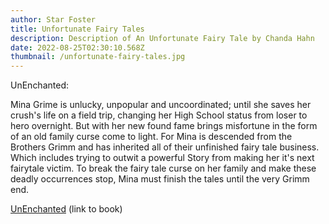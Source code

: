 ```yaml
---
author: Star Foster
title: Unfortunate Fairy Tales
description: Description of An Unfortunate Fairy Tale by Chanda Hahn
date: 2022-08-25T02:30:10.568Z
thumbnail: /unfortunate-fairy-tales.jpg
---
```

UnEnchanted:

Mina Grime is unlucky, unpopular and uncoordinated; until she saves her crush's life on a field trip, changing her High School status from loser to hero overnight. But with her new found fame brings misfortune in the form of an old family curse come to light. For Mina is descended from the Brothers Grimm and has inherited all of their unfinished fairy tale business. Which includes trying to outwit a powerful Story from making her it's next fairytale victim. To break the fairy tale curse on her family and make these deadly occurrences stop, Mina must finish the tales until the very Grimm end.

[UnEnchanted](https://www.goodreads.com/book/show/13402447-unenchanted) (link to book)